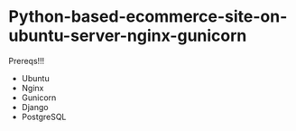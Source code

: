 # Python-based-ecommerce-site-on-ubuntu-server-nginx-gunicorn

Prereqs!!!
- Ubuntu
- Nginx
- Gunicorn
- Django
- PostgreSQL
